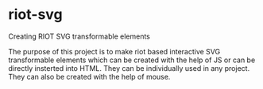 # riot-svg
Creating RIOT SVG transformable elements


The purpose of this project is to make riot based interactive SVG transformable elements which can be created with the help of JS or can be directly insterted into HTML. They can be individually used in any project. They can also be created with the help of mouse.
